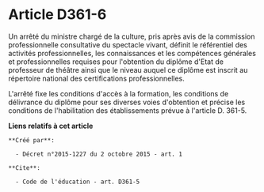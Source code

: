 # Article D361-6

Un arrêté du ministre chargé de la culture, pris après avis de la commission professionnelle consultative du spectacle
vivant, définit le référentiel des activités professionnelles, les connaissances et les compétences générales et
professionnelles requises pour l'obtention du diplôme d'Etat de professeur de théâtre ainsi que le niveau auquel ce diplôme
est inscrit au répertoire national des certifications professionnelles. 

L'arrêté fixe les conditions d'accès à la formation, les conditions de délivrance du diplôme pour ses diverses voies
d'obtention et précise les conditions de l'habilitation des établissements prévue à l'article D. 361-5.

**Liens relatifs à cet article**

	**Créé par**:

	  - Décret n°2015-1227 du 2 octobre 2015 - art. 1

	**Cite**:

	  - Code de l'éducation - art. D361-5

